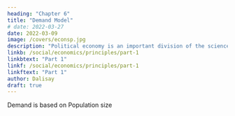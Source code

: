 ```yaml
---
heading: "Chapter 6"
title: "Demand Model"
# date: 2022-03-27
date: 2022-03-09
image: /covers/econsp.jpg
description: "Political economy is an important division of the science of government. The object of government is the happiness of men, united in society"
linkb: /social/economics/principles/part-1
linkbtext: "Part 1"
linkf: /social/economics/principles/part-1
linkftext: "Part 1"
author: Dalisay
draft: true
---
```



Demand is based on Population size 